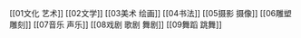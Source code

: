 [[01文化 艺术]]
[[02文学]]
[[03美术 绘画]]
[[04书法]]
[[05摄影 摄像]]
[[06雕塑 雕刻]]
[[07音乐 声乐]]
[[08戏剧 歌剧 舞剧]]
[[09舞蹈 跳舞]]






















